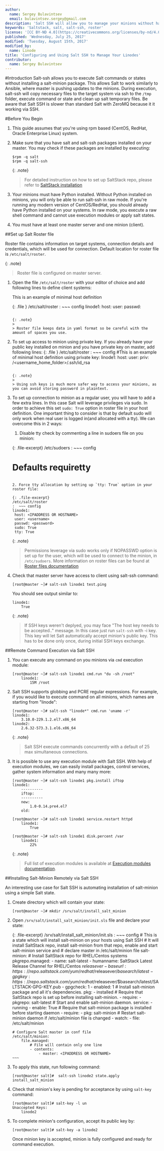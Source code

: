 ```yaml
---
author:
  name: Sergey Bulavintsev
  email: bulavintsev.sergey@gmail.com
description: 'Salt SSH will allow you to manage your minions without having to install salt-minion agent. Learn how to configure and use Salt SSH in this simple tutorial'
keywords: 'Saltstack, salt, salt-ssh, roster'
license: '[CC BY-ND 4.0](https://creativecommons.org/licenses/by-nd/4.0)'
published: 'Wednesday, July 25, 2017'
modified: 'Tuesday, August 15th, 2017'
modified_by:
  name: Linode
title: 'Configuring and Using Salt SSH to Manage Your Linodes'
contributor:
  name: Sergey Bulavintsev
---
```


#Introduction
Salt-ssh allows you to execute Salt commands or states without installing a salt-minion package.
This allows Salt to work similarly to Ansible, where master is pushing updates to the minions.
During execution, salt-ssh will copy necessary files to the target system via ssh to the `/tmp` folder, execute command or state and clean up salt temporary files.
Be aware that Salt SSH is slower than standard Salt with ZeroMQ because it it working via SSH.


#Before You Begin

1.  This guide assumes that you're using rpm based (CentOS, RedHat, Oracle Enterprise Linux) system.

2.  Make sure that you have salt and salt-ssh packages installed on your master. You may check if these packages are installed by executing:

        $rpm -q salt
        $rpm -q salt-ssh

    {: .note}
    >
    > For detailed instruction on how to set up SaltStack repo, please refer to [SaltStack installation](https://www.linode.com/docs/applications/configuration-management/install-and-configure-salt-master-and-minion-servers)

3.  Your minions must have Python installed. Without Python installed on minions, you will only be able to run salt-ssh in raw mode. If you're running any modern version of CentOS/RedHat, you should already have Python installed on your systems. In raw mode, you execute a raw shell command and cannot use execution modules or apply salt states.

4.  You must have at least one master server and one minion (client).

##Set up Salt Roster file

Roster file contains information on target systems, connection details and credentials, which will be used for connection.
Default location for roster file is `/etc/salt/roster`.

   {: .note}
   >
   > Roster file is configured on master server.

1.  Open the file `/etc/salt/roster` with your editor of choice and add following lines to define client systems:

    This is an example of minimal host definition

    {: .file }
    /etc/salt/roster
    :  ~~~ config
    linode1:
         host: <IPADDRESS OR HOSTNAME>
         user: <username>
         passwd: <password>
       ~~~

    {: .note}
    >
    > Roster file keeps data in yaml format so be careful with the amount of spaces you use.

2.  To set up access to minion using private key. If you already have your public key installed on minion and you have private key on master, add following lines:
    {: .file }
    /etc/salt/roster
    :  ~~~ config
    #This is an example of minimal host definition using private key:
    linode1:
        host: <IPADDRESS OR HOSTNAME>
        user: <username>
        priv: /<username_home_folder>/.ssh/id_rsa
       ~~~

    {: .note}
    >
    > Using ssh keys is much more safer way to access your minions, as you can avoid storing password in plaintext.
 
3.  To set up connection to minion as a regular user, you will have to add a few extra lines. In this case Salt will leverage privileges via sudo. In order to achieve this set `sudo: True` option in roster file in your host definition. One important thing to consider is that by default sudo will only work when real user is logged in(and allocated with a tty). We can overcome this in 2 ways:

    1. Disable tty check by commenting a line in sudoers file on you minion:

    {: .file-excerpt}
    /etc/sudoers
    :  ~~~ config
    # Defaults requiretty
       ~~~

    2. Force tty allocation by setting up `tty: True` option in your roster file:

    {: .file-excerpt}
    /etc/salt/roster
    :  ~~~ config
    linode1:
        host: <IPADDRESS OR HOSTNAME>
        user: <username>
        passwd: <password>
        sudo: True
        tty: True
       ~~~
 
    {: .note}
    >
    > Permissions leverage via sudo works only if NOPASSWD option is set up for the user, which will be used to connect to the minion, in `/etc/sudoers`.
    > More information on roster files can be found at [Roster files documentation](https://docs.saltstack.com/en/latest/topics/ssh/roster.html#ssh-roster)

4.  Check that master server have access to client using salt-ssh command:

        [root@master ~]# salt-ssh linode1 test.ping

    You should see output similar to:

        linode1:
            True

    {: .note}
    > If SSH keys weren't deplyed, you may face "The host key needs to be accepted.." message. In this case just run `salt-ssh` with -i key. This key will let Salt automatically accept minion's public key. This has to be done only once, during initial SSH keys exchange.

##Remote Command Execution via Salt SSH

1.  You can execute any command on you minions via `cmd` execution module:

        [root@master ~]# salt-ssh linode1 cmd.run "du -sh /root"
            linode1:
                15M /root

2.  Salt SSH supports globbing and PCRE regular expressions. For example, if you would like to execute command on all minions, which names are starting from "linode":

        [root@master ~]# salt-ssh "linode*" cmd.run 'uname -r'
        linode1:
            3.10.0-229.1.2.el7.x86_64
        linode2:
            2.6.32-573.3.1.el6.x86_64

    {: .note}
    >
    > Salt SSH execute commands concurrently with a default of 25 max simultaneous connections.

3.  It is possible to use any execution module with Salt SSH. With help of execution modules, we can easily install packages, control services, gather system information and many many more:

        [root@master ~]# salt-ssh linode1 pkg.install iftop
        linode1:
            ----------
            iftop:
            ----------
            new:
                1.0-0.14.pre4.el7
            old:

        [root@master ~]# salt-ssh linode1 service.restart httpd
            linode1:
                True

        [root@master ~]# salt-ssh linode1 disk.percent /var
            linode1:
                22%

    {: .note}
    >
    > Full list of execution modules is available at [Execution modules documentation](https://docs.saltstack.com/en/latest/ref/modules/all/index.html).

##Installing Salt-Minion Remotely via Salt SSH

An interesting use case for Salt SSH is automating installation of salt-minion using a simple Salt state.

1.  Create directory which will contain your state:

        [root@master ~]# mkdir /srv/salt/install_salt_minion

2.  Open `/srv/salt/install_salt_minion/init.sls` file and declare your state:

    {: .file-excerpt}
    /srv/salt/install_salt_minion/init.sls
    :   ~~~ config
        # This is a state which will install salt-minion on your hosts using Salt SSH
        # It will install SaltStack repo, install salt-minion from that repo, enable and start salt-minion service and
        # declare master in /etc/salt/minion file
        salt-minion:
            # Install SaltStack repo for RHEL/Centos systems
            pkgrepo.managed:
                - name: salt-latest
                - humanname: SaltStack Latest Release Channel for RHEL/Centos $releasever
                - baseurl: https://repo.saltstack.com/yum/redhat/$releasever/$basearch/latest
                - gpgkey: https://repo.saltstack.com/yum/redhat/$releasever/$basearch/latest/SALTSTACK-GPG-KEY.pub
                - gpgcheck: 1
                - enabled: 1
            # Install salt-minion package and all it's dependencies.
            pkg:
                - installed
                # Require that SaltStack repo is set up before installing salt-minion.
                - require:
                    - pkgrepo: salt-latest
            # Start and enable salt-minion daemon.
            service:
                - running
                - enable: True
                # Require that salt-minion package is installed before starting daemon
                - require:
                    - pkg: salt-minion
                # Restart salt-minion daemon if /etc/salt/minion file is changed
                - watch:
                    - file: /etc/salt/minion

        # Configure Salt master in conf file
        /etc/salt/minion:
            file.managed:
                # File will contain only one line
                - contents:
                    - master: <IPADDRESS OR HOSTNAME>
        ~~~

3.  To apply this state, run following command:

        [root@master salt]#  salt-ssh linode2 state.apply install_salt_minion

4.  Check that minion's key is pending for acceptance by using `salt-key` command:

        [root@master salt]# salt-key -l un
        Unaccepted Keys:
            linode2

5.  To complete minion's configuration, accept its public key by:

        [root@master salt]# salt-key -a linode2

    Once minion key is accepted, minion is fully configured and ready for command execution.
